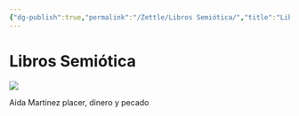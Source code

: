 ```yaml
---
{"dg-publish":true,"permalink":"/Zettle/Libros Semiótica/","title":"Libros Semiótica","tags":["ZeType/Referencia","NoteType/Book"],"created":"2023-05-02T10:54:05.714-05:00","updated":"2023-10-03T18:42:16.276-05:00"}
---
```



# Libros Semiótica

![](https://i.imgur.com/R9ARO0Z.jpg)

Aida Martinez placer, dinero y pecado